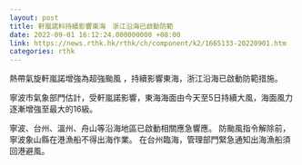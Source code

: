 ```yaml
---
layout: post
title: 軒嵐諾料持續影響東海　浙江沿海已啟動防範
date: 2022-09-01 16:12:24.000000000 +08:00
link: https://news.rthk.hk/rthk/ch/component/k2/1665133-20220901.htm
categories: rthk
---
```


熱帶氣旋軒嵐諾增強為超強颱風 ，持續影響東海，浙江沿海已啟動防範措施。 

寧波市氣象部門估計，受軒嵐諾影響，東海海面由今天至5日持續大風，海面風力逐漸增強至最大的16級。 

寧波、台州、溫州、舟山等沿海地區已啟動相關應急響應。 防颱風指令解除前，寧波象山縣在港漁船不得出海作業。 在台州臨海，管理部門緊急通知出海漁船須回港避風。

